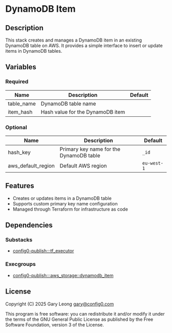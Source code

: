 # DynamoDB Item

## Description
This stack creates and manages a DynamoDB item in an existing DynamoDB table on AWS. It provides a simple interface to insert or update items in DynamoDB tables.

## Variables

### Required
| Name | Description | Default |
|------|-------------|---------|
| table_name | DynamoDB table name | |
| item_hash | Hash value for the DynamoDB item | |

### Optional
| Name | Description | Default |
|------|-------------|---------|
| hash_key | Primary key name for the DynamoDB table | `_id` |
| aws_default_region | Default AWS region | `eu-west-1` |

## Features
- Creates or updates items in a DynamoDB table
- Supports custom primary key name configuration
- Managed through Terraform for infrastructure as code

## Dependencies

### Substacks
- [config0-publish:::tf_executor](https://api-app.config0.com/web_api/v1.0/stacks/config0-publish/tf_executor)

### Execgroups
- [config0-publish:::aws_storage::dynamodb_item](https://api-app.config0.com/web_api/v1.0/exec/groups/config0-publish/aws_storage/dynamodb_item)

## License
Copyright (C) 2025 Gary Leong <gary@config0.com>

This program is free software: you can redistribute it and/or modify
it under the terms of the GNU General Public License as published by
the Free Software Foundation, version 3 of the License.